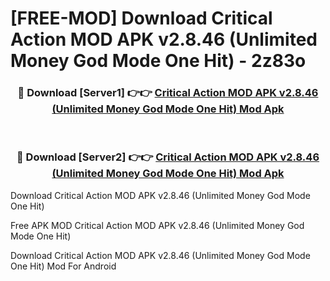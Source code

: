 # [FREE-MOD] Download Critical Action MOD APK v2.8.46 (Unlimited Money God Mode One Hit) - 2z83o


<div align="center">
<h3>🔴 Download [Server1] 👉👉 <a href="https://apk-comot.site?title=Critical_Action_MOD_APK_v2.8.46_(Unlimited_Money_God_Mode_One_Hit)">Critical Action MOD APK v2.8.46 (Unlimited Money God Mode One Hit) Mod Apk</a></h3><br>

<h3>🔴 Download [Server2] 👉👉 <a href="https://apk-comot.site?title=Critical_Action_MOD_APK_v2.8.46_(Unlimited_Money_God_Mode_One_Hit)">Critical Action MOD APK v2.8.46 (Unlimited Money God Mode One Hit) Mod Apk</a></h3>
</div>



Download Critical Action MOD APK v2.8.46 (Unlimited Money God Mode One Hit) 

Free APK MOD Critical Action MOD APK v2.8.46 (Unlimited Money God Mode One Hit) 

Download Critical Action MOD APK v2.8.46 (Unlimited Money God Mode One Hit) Mod For Android
